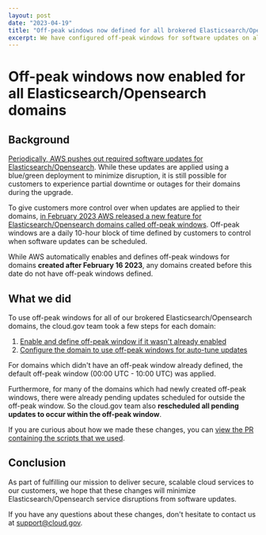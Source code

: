 ```yaml
---
layout: post
date: "2023-04-19"
title: "Off-peak windows now defined for all brokered Elasticsearch/Opensearch domains"
excerpt: We have configured off-peak windows for software updates on all brokered Elasticsearch/Opensearch domains to minimize service disruption
---
```


# Off-peak windows now enabled for all Elasticsearch/Opensearch domains

## Background

[Periodically, AWS pushes out required software updates for Elasticsearch/Opensearch](https://docs.aws.amazon.com/opensearch-service/latest/developerguide/service-software.html). While these updates are applied using a blue/green deployment to minimize disruption, it is still possible for customers to experience partial downtime or outages for their domains during the upgrade.

To give customers more control over when updates are applied to their domains, [in February 2023 AWS released a new feature for Elasticsearch/Opensearch domains called off-peak windows](https://docs.aws.amazon.com/opensearch-service/latest/developerguide/off-peak.html). Off-peak windows are a daily 10-hour block of time defined by customers to control when software updates can be scheduled.

While AWS automatically enables and defines off-peak windows for domains **created after February 16 2023**, any domains created before this date do not have off-peak windows defined.

## What we did

To use off-peak windows for all of our brokered Elasticsearch/Opensearch domains, the cloud.gov team took a few steps for each domain:

1. [Enable and define off-peak window if it wasn't already enabled](https://docs.aws.amazon.com/opensearch-service/latest/developerguide/off-peak.html#off-peak-enable)
2. [Configure the domain to use off-peak windows for auto-tune updates](https://docs.aws.amazon.com/opensearch-service/latest/developerguide/off-peak.html#off-peak-migrate)

For domains which didn't have an off-peak window already defined, the default off-peak window (00:00 UTC - 10:00 UTC) was applied.

Furthermore, for many of the domains which had newly created off-peak windows, there were already pending updates scheduled for outside the off-peak window. So the cloud.gov team also **rescheduled all pending updates to occur within the off-peak window**.

If you are curious about how we made these changes, you can [view the PR containing the scripts that we used](https://github.com/cloud-gov/cg-scripts/pull/254/files).

## Conclusion

As part of fulfilling our mission to deliver secure, scalable cloud services to our customers, we hope that these changes will minimize Elasticsearch/Opensearch service disruptions from software updates.

If you have any questions about these changes, don't hesitate to contact us at [support@cloud.gov](mailto:support@cloud.gov).
